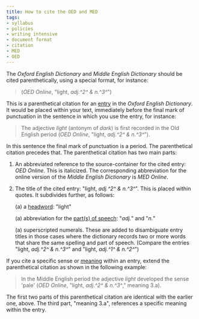 ```yaml
---
title: How to cite the OED and MED
tags:
- syllabus
- policies
- writing intensive
- document format
- citation
- MED
- OED
---
```

The *Oxford English Dictionary* and *Middle English Dictionary* should be cited parenthetically, using a special format, for instance:

> (*OED Online*, "light, *adj.^2^ & n.^3^*")

This is a parenthetical citation for an [entry](https://www.oed.com/information/understanding-entries/oed-terminology/#entry) in the *Oxford English Dictionary*.
It would be placed within your text, immediately before the final mark of punctuation in the sentence in which you use the entry, for instance:

> The adjective *light* (antonym of *dark*) is first recorded in the Old English period (*OED Online*, "light, *adj.^2^ & n.^3^*").

In this sentence the final mark of punctuation is a period.
The parenthetical citation precedes that.
The parenthetical citation has two main parts:

1. An abbreviated reference to the source-container for the cited entry: *OED Online*. This is italicized.
   The corresponding abbreviation for the online version of the *Middle English Dictionary* is *MED Online*.

2. The title of the cited entry: "light, *adj.^2^ & n.^3^*". This is placed within quotes. It subdivides further, as follows:

   (a) a [headword](https://www.oed.com/information/understanding-entries/oed-terminology/#headword): "light"

   (a) abbreviation for the [part(s) of speech](https://www.oed.com/information/understanding-entries/glossary-grammatical-terms/#part-of-speech): "*adj.*" and "*n.*"

   (a) superscripted numerals. These are added to disambiguate entry titles in those cases where the dictionary records two or more words that share the same spelling and part of speech.
   (Compare the entries "light, *adj.^2^ & n.^3^*" and "light, *adj.^1^ & n.^2^*")

If you cite a specific sense or [meaning](https://www.oed.com/information/understanding-entries/oed-terminology/#meaning) within an entry, extend the parenthetical citation as shown in the following example:

> In the Middle English period the adjective *light* developed the sense 'pale' (*OED Online*, "light, *adj.^2^ & n.^3^*," meaning 3.a).

The first two parts of this parenthetical citation are identical with the earlier one, above.
The third part, "meaning 3.a", references a specific meaning within the entry.

